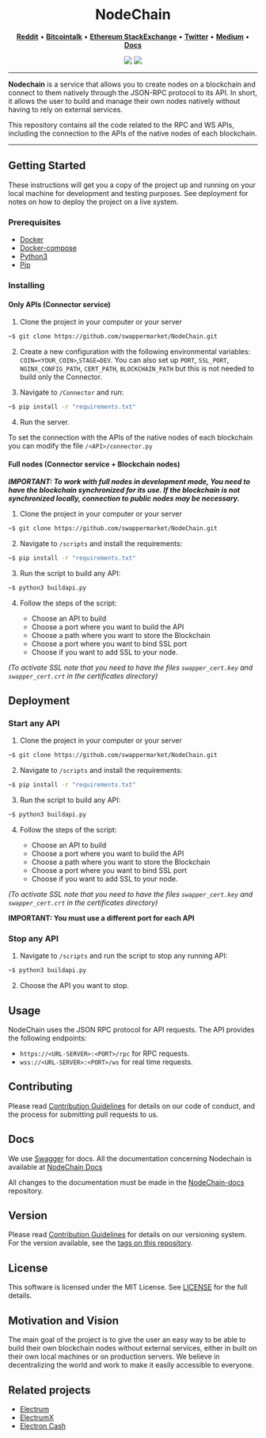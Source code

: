 <h1 align="center">NodeChain</h1>

<p align="center">
  <a href="https://www.reddit.com/user/swapper_market"><b>Reddit</b></a> •
  <a href="https://bitcointalk.org/index.php?action=profile;u=3282789"><b>Bitcointalk</b></a> •
  <a href="https://ethereum.stackexchange.com/users/70542/swapper-market"><b>Ethereum StackExchange</b></a> •
  <a href="https://twitter.com/swapper_market"><b>Twitter</b></a> •
  <a href="https://medium.com/@swapper_market"><b>Medium</b></a> •
  <a href="https://docs.nodechain.swapper.market"><b>Docs</b></a>
</p>

<p align="center">
  <img src="https://img.shields.io/badge/version-1.0-blue"> 
  <img src="https://img.shields.io/badge/stability-experimental-orange"> 
</p>

<hr>

<b>Nodechain</b> is a service that allows you to create nodes on a blockchain and connect to them natively through the JSON-RPC protocol to its API.
In short, it allows the user to build and manage their own nodes natively without having to rely on external services.

This repository contains all the code related to the RPC and WS APIs, including the connection to the APIs of the native nodes of each blockchain.

<hr>


## Getting Started

These instructions will get you a copy of the project up and running on your local machine for development and testing purposes.
See deployment for notes on how to deploy the project on a live system.

### Prerequisites

- [Docker](https://www.docker.com/get-started)
- [Docker-compose](https://docs.docker.com/compose/install/)
- [Python3](https://www.python.org/downloads/)
- [Pip](https://pypi.org/project/pip/)

### Installing

#### Only APIs (Connector service)

1. Clone the project in your computer or your server

```sh
~$ git clone https://github.com/swappermarket/NodeChain.git
```

2. Create a new configuration with the following environmental variables:
`COIN=<YOUR_COIN>`,`STAGE=DEV`.
   You can also set up `PORT`, `SSL_PORT`, `NGINX_CONFIG_PATH`, `CERT_PATH`, `BLOCKCHAIN_PATH` but this is not needed to build only the Connector.


3. Navigate to `/Connector` and run:

```sh
~$ pip install -r "requirements.txt"
```

4. Run the server.

To set the connection with the APIs of the native nodes of each blockchain you can modify the file `/<API>/connector.py`

#### Full nodes (Connector service + Blockchain nodes)

**_IMPORTANT: To work with full nodes in development mode, You need to have the blockchain synchronized for its use. If the blockchain is not synchronized locally, connection to public nodes may be necessary._**

1. Clone the project in your computer or your server

```sh
~$ git clone https://github.com/swappermarket/NodeChain.git
```

2. Navigate to `/scripts` and install the requirements:

```sh
~$ pip install -r "requirements.txt"
```

3. Run the script to build any API:
```sh
~$ python3 buildapi.py
```

4. Follow the steps of the script:

    - Choose an API to build
    - Choose a port where you want to build the API
    - Choose a path where you want to store the Blockchain
    - Choose a port where you want to bind SSL port
    - Choose if you want to add SSL to your node.

_(To activate SSL note that you need to have the files `swapper_cert.key` and `swapper_cert.crt` in the certificates directory)_


## Deployment

### Start any API

1. Clone the project in your computer or your server

```sh
~$ git clone https://github.com/swappermarket/NodeChain.git
```

2. Navigate to `/scripts` and install the requirements:

```sh
~$ pip install -r "requirements.txt"
```

3. Run the script to build any API:
```sh
~$ python3 buildapi.py
```

4. Follow the steps of the script:

    - Choose an API to build
    - Choose a port where you want to build the API
    - Choose a path where you want to store the Blockchain
    - Choose a port where you want to bind SSL port
    - Choose if you want to add SSL to your node.

_(To activate SSL note that you need to have the files `swapper_cert.key` and `swapper_cert.crt` in the certificates directory)_

**IMPORTANT: You must use a different port for each API**

### Stop any API

1. Navigate to `/scripts` and run the script to stop any running API:
```sh
~$ python3 buildapi.py
```

2. Choose the API you want to stop.

## Usage
NodeChain uses the JSON RPC protocol for API requests. The API provides the following endpoints:
- `https://<URL-SERVER>:<PORT>/rpc` for RPC requests.
- `wss://<URL-SERVER>:<PORT>/ws` for real time requests.

## Contributing
Please read [Contribution Guidelines](https://github.com/swapper-org/NodeChain/blob/master/CONTRIBUTING.md) for details on our code of conduct, and the process for submitting pull requests to us.

## Docs
We use [Swagger](https://swagger.io/) for docs.
All the documentation concerning Nodechain is available at [NodeChain Docs](https://docs.nodechain.swapper.market)

All changes to the documentation must be made in the [NodeChain-docs](https://github.com/swapper-org/NodeChain-docs) repository.

## Version
Please read [Contribution Guidelines](https://github.com/swapper-org/NodeChain/blob/master/CONTRIBUTING.md) for details on our versioning system. For the version available, see the [tags on this repository](https://github.com/swapper-org/NodeChain/releases).

## License
This software is licensed under the MIT License. See [LICENSE](LICENSE) for the full details.

## Motivation and Vision
The main goal of the project is to give the user an easy way to be able to build their own blockchain nodes without external services, either in built on their own local machines or on production servers.
We believe in decentralizing the world and work to make it easily accessible to everyone.

## Related projects
- [Electrum](https://github.com/spesmilo/electrum)
- [ElectrumX](https://github.com/spesmilo/electrumx)
- [Electron Cash](https://github.com/Electron-Cash/Electron-Cash)